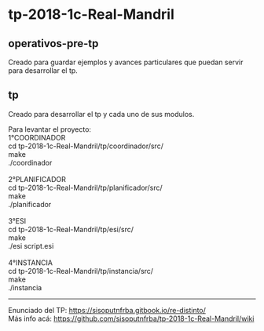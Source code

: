 # tp-2018-1c-Real-Mandril

operativos-pre-tp
------------------------------------------
Creado para guardar ejemplos y avances particulares que puedan servir para desarrollar el tp.

tp
------------------------------------------
Creado para desarrollar el tp y cada uno de sus modulos.

Para levantar el proyecto:</br>
  1°COORDINADOR</br>
    cd tp-2018-1c-Real-Mandril/tp/coordinador/src/</br>
    make</br>
    ./coordinador</br></br>
  2°PLANIFICADOR</br>
    cd tp-2018-1c-Real-Mandril/tp/planificador/src/</br>
    make</br>
    ./planificador</br></br>
  3°ESI</br>
    cd tp-2018-1c-Real-Mandril/tp/esi/src/</br>
    make</br>
    ./esi script.esi</br></br>
  4°INSTANCIA</br>
    cd tp-2018-1c-Real-Mandril/tp/instancia/src/</br>
    make</br>
    ./instancia</br>

-------------------------------------------
Enunciado del TP: https://sisoputnfrba.gitbook.io/re-distinto/ <br>
Más info acá: https://github.com/sisoputnfrba/tp-2018-1c-Real-Mandril/wiki
